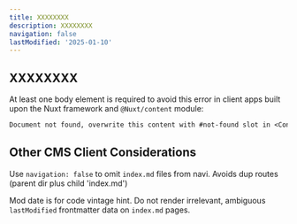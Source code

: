 ```yaml
---
title: XXXXXXXX
description: XXXXXXXX
navigation: false
lastModified: '2025-01-10'
---
```


## XXXXXXXX

At least one body element is required to avoid this error in client apps built upon the Nuxt framework and `@Nuxt/content` module:

```txt
Document not found, overwrite this content with #not-found slot in <ContentDoc>.
```

## Other CMS Client Considerations

Use `navigation: false` to omit `index.md` files from navi.  Avoids dup routes (parent dir plus child 'index.md')

Mod date is for code vintage hint. Do not render irrelevant, ambiguous `lastModified` frontmatter data on `index.md` pages.

